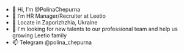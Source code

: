 - 👋 Hi, I’m @PolinaChepurna
- 👀 I’m HR Manager/Recruiter at Leetio
-  📍 Locate in Zaporizhzhia, Ukraine
- 🤍 I'm looking for new talents to our professional team and help us growing Leetio family
- 📫 Telegram @polina_chepurna

<!---
PolinaChepurna/PolinaChepurna is a ✨ special ✨ repository because its `README.md` (this file) appears on your GitHub profile.
You can click the Preview link to take a look at your changes.
--->
